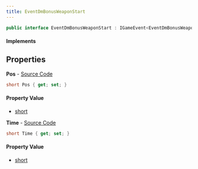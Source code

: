 ```yaml
---
title: EventDmBonusWeaponStart
---
```


```csharp
public interface EventDmBonusWeaponStart : IGameEvent<EventDmBonusWeaponStart>
```

#### Implements

## Properties

**Pos** - [Source Code](https://github.com/swiftly-solution/swiftlys2/blob/main/managed/src/SwiftlyS2.Generated/GameEvents/Interfaces/EventDmBonusWeaponStart.cs#L30)

```csharp
short Pos { get; set; }
```

#### Property Value

- [short](https://learn.microsoft.com/dotnet/api/system.int16)

**Time** - [Source Code](https://github.com/swiftly-solution/swiftlys2/blob/main/managed/src/SwiftlyS2.Generated/GameEvents/Interfaces/EventDmBonusWeaponStart.cs#L23)

```csharp
short Time { get; set; }
```

#### Property Value

- [short](https://learn.microsoft.com/dotnet/api/system.int16)

